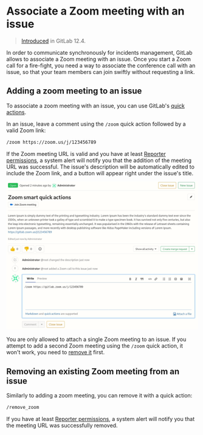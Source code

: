# Associate a Zoom meeting with an issue

> [Introduced](https://gitlab.com/gitlab-org/gitlab/merge_requests/16609) in GitLab 12.4.

In order to communicate synchronously for incidents management,
GitLab allows to associate a Zoom meeting with an issue.
Once you start a Zoom call for a fire-fight, you need a way to
associate the conference call with an issue, so that your team
members can join swiftly without requesting a link.

## Adding a zoom meeting to an issue

To associate a zoom meeting with an issue, you can use GitLab's
[quick actions](../quick_actions.md#quick-actions-for-issues-merge-requests-and-epics).

In an issue, leave a comment using the `/zoom` quick action followed by a valid Zoom link:

```sh
/zoom https://zoom.us/j/123456789
```

If the Zoom meeting URL is valid and you have at least [Reporter permissions](../../permissions.md),
a system alert will notify you that the addition of the meeting URL was successful.
The issue's description will be automatically edited to include the Zoom link, and a button will
appear right under the issue's title.

![Link Zoom Call in Issue](img/zoom-quickaction-button.png)

You are only allowed to attach a single Zoom meeting to an issue. If you attempt
to add a second Zoom meeting using the `/zoom` quick action, it won't work, you
need to [remove it](#removing-an-existing-zoom-meeting-from-an-issue) first.

## Removing an existing Zoom meeting from an issue

Similarly to adding a zoom meeting, you can remove it with a quick action:

```sh
/remove_zoom
```

If you have at least [Reporter permissions](../../permissions.md),
a system alert will notify you that the meeting URL was successfully removed.
